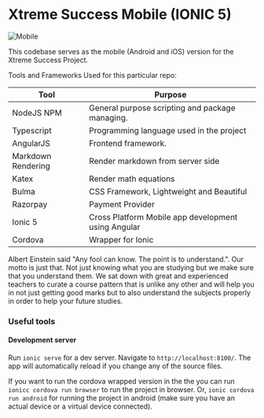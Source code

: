 # Xtreme Success Mobile (IONIC 5)

![Mobile](https://i.imgur.com/GmQ0oYR.png)

This codebase serves as the mobile (Android and iOS) version for the Xtreme Success Project.

Tools and Frameworks Used for this particular repo:


| Tool               | Purpose                                             |
| ------------------ | --------------------------------------------------- |
| NodeJS NPM         | General purpose scripting and package managing.     |
| Typescript         | Programming language used in the project            |
| AngularJS          | Frontend framework.                                 |
| Markdown Rendering | Render markdown from server side                    |
| Katex              | Render math equations                               |
| Bulma              | CSS Framework, Lightweight and Beautiful            |
| Razorpay           | Payment Provider                                    |
| Ionic 5            | Cross Platform Mobile app development using Angular |
| Cordova            | Wrapper for Ionic                                   |



Albert Einstein said "Any fool can know. The point is to understand.". Our motto is just that. Not just knowing what you are studying but we make sure that you understand them. We sat down with great and experienced teachers to curate a course pattern that is unlike any other and will help you in not just getting good marks but to also understand the subjects properly in order to help your future studies.

### Useful tools
#### Development server
Run `ionic serve` for a dev server. Navigate to `http://localhost:8100/`. The app will automatically reload if you change any of the source files.

If you want to run the cordova wrapped version in the the you can run `ionicc cordova run browser` to run the project in browser. Or, `ionic cordova run android` for running the project in android (make sure you have an actual device or a virtual device connected).
